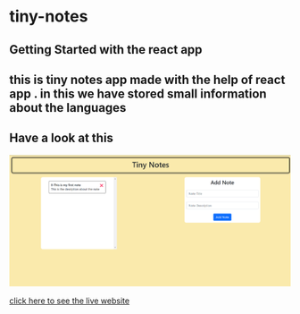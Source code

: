 # tiny-notes
## Getting Started with the react app 
## this is tiny notes app made with the help of react app . in this we have stored small information about the languages 
## Have a look at this 

![live preview](./screenshot/Screenshot.png)

[click here to see the live website](url)